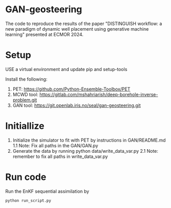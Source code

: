 # GAN-geosteering
The code to reproduce the results of the paper "DISTINGUISH workflow: a new paradigm of dynamic well placement using generative machine learning" presented at ECMOR 2024.

# Setup

USE a virtual environment and update pip and setup-tools

Install the following:
1. PET: https://github.com/Python-Ensemble-Toolbox/PET
2. MCWD tool: https://gitlab.com/mshahriarish/deep-borehole-inverse-problem.git
3. GAN tool: https://git.openlab.iris.no/seal/gan-geosteering.git

# Initiallize
1. Initialize the simulator to fit with PET by instructions in GAN/README.md
   1.1 Note: Fix all paths in the GAN/GAN.py
2. Generate the data by running python data/write_data_var.py
  2.1 Note: remember to fix all paths in write_data_var.py

# Run code
Run the EnKF sequential assimilation by

`
python run_script.py
`
